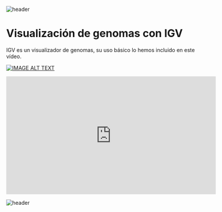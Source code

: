 
![header](/Tutoriales-IFC/assets/header.png)

# Visualización de genomas con IGV

IGV es un visualizador de genomas, su uso básico lo hemos incluido en este vídeo.

[![IMAGE ALT TEXT](http://img.youtube.com/vi/2xvmZwnsJ1A/0.jpg)](http://www.youtube.com/watch?v=2xvmZwnsJ1A "Video Title")

<iframe width="560" height="315" src="https://www.youtube.com/embed/2xvmZwnsJ1A" title="YouTube video player" frameborder="0" allow="accelerometer; autoplay; clipboard-write; encrypted-media; gyroscope; picture-in-picture" allowfullscreen></iframe>

![header](/Tutoriales-IFC/assets/header.png)

